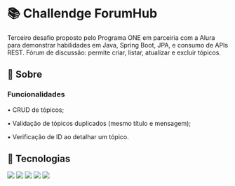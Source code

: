 <h1> 📚 Challendge ForumHub </h1>

<p>Terceiro desafio proposto pelo Programa ONE em parceiria com a Alura para demonstrar habilidades em Java, Spring Boot, JPA, e consumo de APIs REST. 
  Fórum de discussão: permite criar, listar, atualizar e excluir tópicos.</p>



<h2>📓 Sobre </h2>
<h3> Funcionalidades </h3>

<p>
• CRUD de tópicos;
</p>
<p>
• Validação de tópicos duplicados (mesmo título e mensagem);
</p>
<p>
• Verificação de ID ao detalhar um tópico.
</p>
<p>

## 🚀 Tecnologias
<div>
  <img src="https://img.shields.io/badge/java-%23ED8B00.svg?style=for-the-badge&logo=openjdk&logoColor=white">
  <img src="https://img.shields.io/badge/spring-%236DB33F.svg?style=for-the-badge&logo=spring&logoColor=white">
  <img src="https://img.shields.io/badge/PostgreSQL-000?style=for-the-badge&logo=postgresql">
  <img src="https://img.shields.io/badge/JWT-black?style=for-the-badge&logo=JSON%20web%20tokens">
  <img src="https://img.shields.io/badge/JWT-black?style=plastic&logo=JSON%20web%20tokens">
</div>
